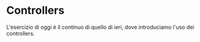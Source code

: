 # Controllers

L'esercizio di oggi è il continuo di quello di ieri, dove introduciamo l'uso dei controllers.